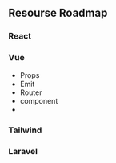 ## Resourse Roadmap

### React

### Vue
  - Props
  - Emit
  - Router
  - component
  - 

### Tailwind

### Laravel

